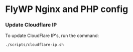 # FlyWP Nginx and PHP config

### Update Cloudflare IP

To update CloudFlare IP's, run the command:

```bash
./scripts/cloudflare-ip.sh
```